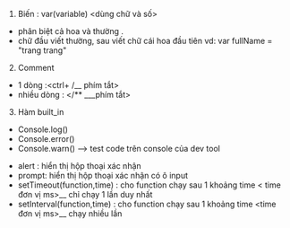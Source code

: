 1. Biến :
var(variable) <dùng chữ và số>
- phân biệt cả hoa và thường .
- chữ đầu viết thường, sau viết chữ cái hoa đầu tiên
vd: var fullName = "trang trang"
2. Comment
- 1 dòng :<ctrl+ /__ phím tắt>
- nhiều dòng : </** ___phím tắt>
3. Hàm built_in
- Console.log()
- Console.error()
- Console.warn()
--> test code trên console của dev tool
+ alert : hiển thị hộp thoại xác nhận
+ prompt: hiển thị hộp thoại xác nhận có ô input
+ setTimeout(function,time) : cho function chạy sau 1 khoảng time < time đơn vị ms>__ chỉ chạy 1 lần duy nhất
+ setInterval(function,time) : cho function chạy sau 1 khoảng time <time đơn vị ms>__ chạy nhiều lần







